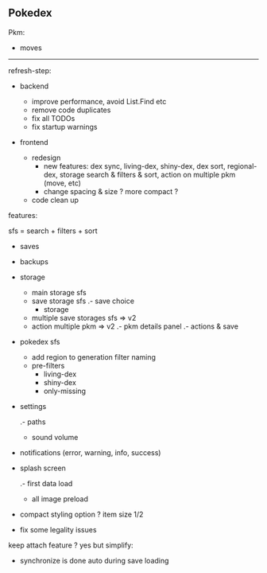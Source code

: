 ## Pokedex

Pkm:

- moves

---

refresh-step:

- backend

  - improve performance, avoid List.Find etc
  - remove code duplicates
  - fix all TODOs
  - fix startup warnings

- frontend
  - redesign
    - new features: dex sync, living-dex, shiny-dex, dex sort, regional-dex, storage search & filters & sort, action on multiple pkm (move, etc)
    - change spacing & size ? more compact ?
  - code clean up

features:

sfs = search + filters + sort

- saves

- backups

- storage

  - main storage sfs
  - save storage sfs
    .- save choice
    - storage
  - multiple save storages sfs => v2
  - action multiple pkm => v2
    .- pkm details panel
    .- actions & save

- pokedex sfs

  - add region to generation filter naming
  - pre-filters
    - living-dex
    - shiny-dex
    - only-missing

- settings

  .- paths

  - sound volume

- notifications (error, warning, info, success)

- splash screen

  .- first data load

  - all image preload

- compact styling option ? item size 1/2

- fix some legality issues

keep attach feature ? yes but simplify:

- synchronize is done auto during save loading
